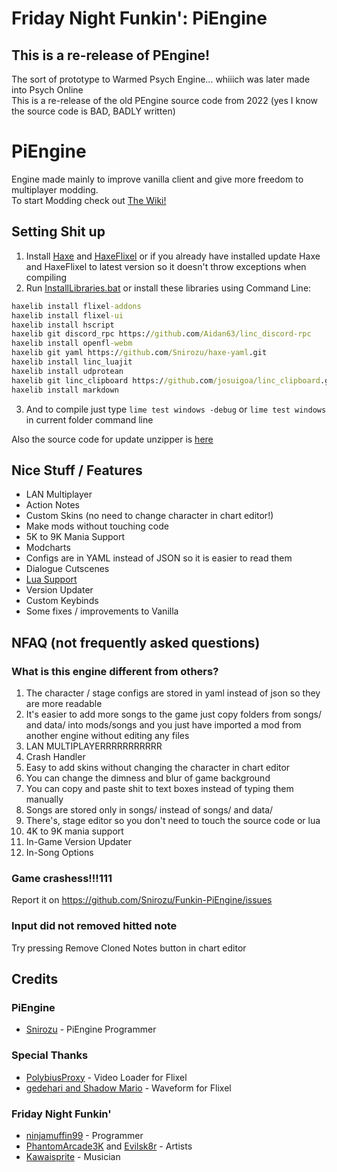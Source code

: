 # Friday Night Funkin': PiEngine
## This is a re-release of PEngine!
The sort of prototype to Warmed Psych Engine... whiiich was later made into Psych Online <br>
This is a re-release of the old PEngine source code from 2022 (yes I know the source code is BAD, BADLY written)
<!-- <p align="center">
  <img width="404" height="290" src="art/thumbnailPEngine.png">
</p> -->

# PiEngine

Engine made mainly to improve vanilla client and give more freedom to multiplayer modding. <br>
To start Modding check out [The Wiki!](https://github.com/Snirozu/Funkin-PiEngine/wiki)
## Setting Shit up
1. Install [Haxe](https://haxe.org/download/) and [HaxeFlixel](https://haxeflixel.com/documentation/install-haxeflixel/) or if you already have installed update Haxe and HaxeFlixel to latest version so it doesn't throw exceptions when compiling
2. Run [InstallLibraries.bat](https://raw.githack.com/Snirozu/Funkin-PiEngine/main/art/installLibraries.bat) or install these libraries using Command Line:
``` bat
haxelib install flixel-addons
haxelib install flixel-ui
haxelib install hscript
haxelib git discord_rpc https://github.com/Aidan63/linc_discord-rpc
haxelib install openfl-webm
haxelib git yaml https://github.com/Snirozu/haxe-yaml.git
haxelib install linc_luajit
haxelib install udprotean
haxelib git linc_clipboard https://github.com/josuigoa/linc_clipboard.git
haxelib install markdown
```
3. And to compile just type ```lime test windows -debug``` or ```lime test windows``` in current folder command line

Also the source code for update unzipper is [here](https://github.com/Snirozu/Funkin-PiEngine-Unzipper) <br>
## Nice Stuff / Features
* LAN Multiplayer
* Action Notes
* Custom Skins (no need to change character in chart editor!)
* Make mods without touching code
* 5K to 9K Mania Support
* Modcharts
* Configs are in YAML instead of JSON so it is easier to read them
* Dialogue Cutscenes
* [Lua Support](https://github.com/Snirozu/Funkin-PiEngine/wiki/Lua-Documentation)
* Version Updater
* Custom Keybinds
* Some fixes / improvements to Vanilla
## NFAQ (not frequently asked questions)
### What is this engine different from others?
1. The character / stage configs are stored in yaml instead of json so they are more readable
2. It's easier to add more songs to the game just copy folders from songs/ and data/ into mods/songs and you just have imported a mod from another engine without editing any files
3. LAN MULTIPLAYERRRRRRRRRRR
4. Crash Handler
5. Easy to add skins without changing the character in chart editor
6. You can change the dimness and blur of game background
7. You can copy and paste shit to text boxes instead of typing them manually
8. Songs are stored only in songs/ instead of songs/ and data/
9. There's, stage editor so you don't need to touch the source code or lua
10. 4K to 9K mania support
11. In-Game Version Updater
12. In-Song Options
### Game crashess!!!111
Report it on https://github.com/Snirozu/Funkin-PiEngine/issues
### Input did not removed hitted note
Try pressing Remove Cloned Notes button in chart editor
## Credits
### PiEngine
- [Snirozu](https://snirozu.newgrounds.com/) - PiEngine Programmer
### Special Thanks
- [PolybiusProxy](https://github.com/brightfyregit/Friday-Night-Funkin-Mp4-Video-Support) - Video Loader for Flixel
- [gedehari and Shadow Mario](https://github.com/ShadowMario/FNF-PsychEngine/blob/f4cf818dac20859fd0223206609ba91b6818831f/source/editors/ChartingState.hx#L2022) - Waveform for Flixel
### Friday Night Funkin'
- [ninjamuffin99](https://twitter.com/ninja_muffin99) - Programmer
- [PhantomArcade3K](https://twitter.com/phantomarcade3k) and [Evilsk8r](https://twitter.com/evilsk8r) - Artists
- [Kawaisprite](https://twitter.com/kawaisprite) - Musician
